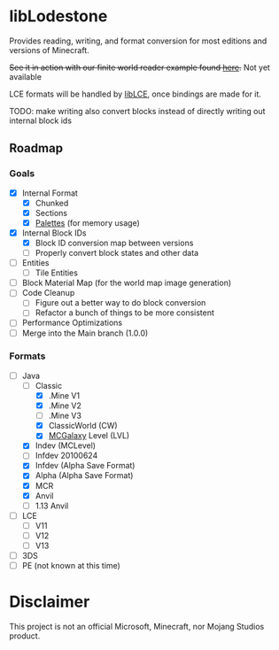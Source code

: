 # libLodestone
Provides reading, writing, and format conversion for most editions and versions of Minecraft.

~~See it in action with our finite world reader example found [here](https://team-lodestone.github.io/examples/finite.html).~~
Not yet available

LCE formats will be handled by [libLCE](https://github.com/DexrnZacAttack/libLCE), once bindings are made for it.

TODO: make writing also convert blocks instead of directly writing out internal block ids

## Roadmap
### Goals
- [X] Internal Format
    - [X] Chunked
    - [X] Sections
    - [X] [Palettes](https://github.com/alexdesander/palettevec) (for memory usage)
- [X] Internal Block IDs
    - [X] Block ID conversion map between versions
    - [ ] Properly convert block states and other data
- [ ] Entities 
    - [ ] Tile Entities
- [ ] Block Material Map (for the world map image generation) 
- [ ] Code Cleanup
    - [ ] Figure out a better way to do block conversion
    - [ ] Refactor a bunch of things to be more consistent
- [ ] Performance Optimizations
- [ ] Merge into the Main branch (1.0.0)
### Formats
  - [ ] Java 
    - [ ] Classic 
      - [X] .Mine V1
      - [X] .Mine V2
      - [ ] .Mine V3
      - [X] ClassicWorld (CW)
      - [X] [MCGalaxy](https://github.com/ClassiCube/MCGalaxy) Level (LVL)
    - [X] Indev (MCLevel)
    - [ ] Infdev 20100624
    - [X] Infdev (Alpha Save Format)
    - [X] Alpha (Alpha Save Format)
    - [X] MCR
    - [X] Anvil
    - [ ] 1.13 Anvil 
  - [ ] LCE
    - [ ] V11
    - [ ] V12
    - [ ] V13
  - [ ] 3DS
  - [ ] PE (not known at this time)
# Disclaimer
This project is not an official Microsoft, Minecraft, nor Mojang Studios product.